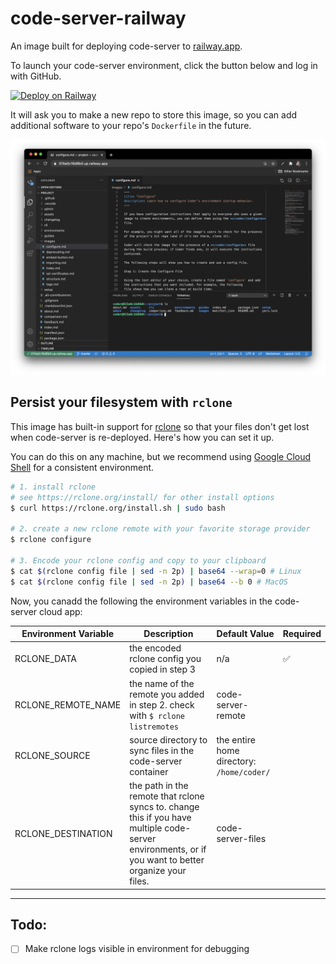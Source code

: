 # code-server-railway

An image built for deploying code-server to [railway.app](https://railway.app).

To launch your code-server environment, click the button below and log in with GitHub.

[![Deploy on Railway](https://railway.app/button.svg)](https://railway.app/new?template=https%3A%2F%2Fgithub.com%2Fbpmct%2Fcode-server-railway&envs=PASSWORD%2CGIT_REPO&PASSWORDDesc=Your+password+to+log+in+to+code-server+with&GIT_REPODesc=A+git+repo+to+clone+and+open+in+code-server+%28ex.+https%3A%2F%2Fgithub.com%2Fcdr%2Fdocs.git%29)

It will ask you to make a new repo to store this image, so you can add additional software to your repo's `Dockerfile` in the future.

![code-server running inside railway.app](img/code-server-railway.png)

## Persist your filesystem with `rclone`

This image has built-in support for [rclone](https://rclone.org/) so that your files don't get lost when code-server is re-deployed. Here's how you can set it up.

You can do this on any machine, but we recommend using [Google Cloud Shell](https://cloud.google.com/shell) for a consistent environment.

```sh
# 1. install rclone
# see https://rclone.org/install/ for other install options
$ curl https://rclone.org/install.sh | sudo bash

# 2. create a new rclone remote with your favorite storage provider
$ rclone configure

# 3. Encode your rclone config and copy to your clipboard
$ cat $(rclone config file | sed -n 2p) | base64 --wrap=0 # Linux
$ cat $(rclone config file | sed -n 2p) | base64 --b 0 # MacOS
```

Now, you canadd the following the environment variables in the code-server cloud app:

| Environment Variable | Description                                                                                                                                           | Default Value                             | Required |
| -------------------- | ----------------------------------------------------------------------------------------------------------------------------------------------------- | ----------------------------------------- | -------- |
| RCLONE_DATA          | the encoded rclone config you copied in step 3                                                                                                        | n/a                                       | ✅       |
| RCLONE_REMOTE_NAME   | the name of the remote you added in step 2. check with `$ rclone listremotes`                                                                         | code-server-remote                        |          |
| RCLONE_SOURCE        | source directory to sync files in the code-server container                                                                                           | the entire home directory: `/home/coder/` |          |
| RCLONE_DESTINATION   | the path in the remote that rclone syncs to. change this if you have multiple code-server environments, or if you want to better organize your files. | code-server-files                         |          |

---

## Todo:

- [ ] Make rclone logs visible in environment for debugging
